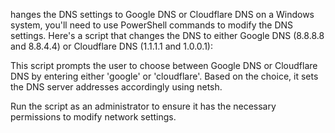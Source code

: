 hanges the DNS settings to Google DNS or Cloudflare DNS on a Windows system, you'll need to use PowerShell commands to modify the DNS settings. Here's a script that changes the DNS to either Google DNS (8.8.8.8 and 8.8.4.4) or Cloudflare DNS (1.1.1.1 and 1.0.0.1):


This script prompts the user to choose between Google DNS or Cloudflare DNS by entering either 'google' or 'cloudflare'. Based on the choice, it sets the DNS server addresses accordingly using netsh.

Run the script as an administrator to ensure it has the necessary permissions to modify network settings.
